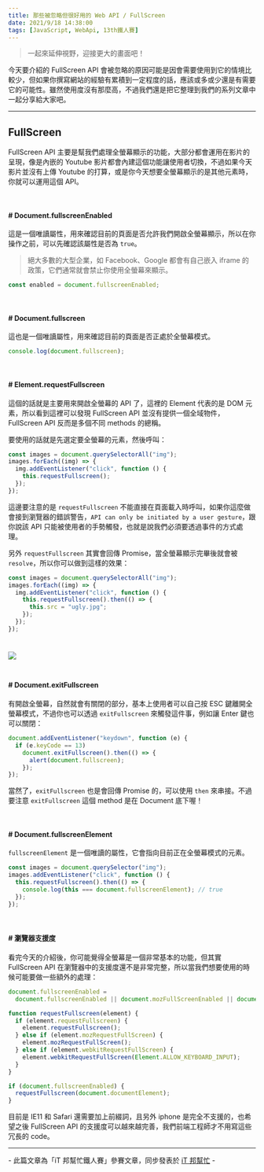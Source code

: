 ```yaml
---
title: 那些被忽略但很好用的 Web API / FullScreen
date: 2021/9/18 14:38:00
tags: [JavaScript, WebApi, 13th鐵人賽]
---
```


> 一起來延伸視野，迎接更大的畫面吧！

今天要介紹的 FullScreen API 會被忽略的原因可能是因會需要使用到它的情境比較少，但如果你撰寫網站的經驗有累積到一定程度的話，應該或多或少還是有需要它的可能性。雖然使用度沒有那麼高，不過我們還是把它整理到我們的系列文章中一起分享給大家吧。

---

## FullScreen

FullScreen API 主要是幫我們處理全螢幕顯示的功能，大部分都會運用在影片的呈現，像是內嵌的 Youtube 影片都會內建這個功能讓使用者切換，不過如果今天影片並沒有上傳 Youtube 的打算，或是你今天想要全螢幕顯示的是其他元素時，你就可以運用這個 API。

<br/>

#### # Document.fullscreenEnabled

這是一個唯讀屬性，用來確認目前的頁面是否允許我們開啟全螢幕顯示，所以在你操作之前，可以先確認該屬性是否為 `true`。

> 絕大多數的大型企業，如 Facebook、Google 都會有自己嵌入 iframe 的政策，它們通常就會禁止你使用全螢幕來顯示。

```javascript
const enabled = document.fullscreenEnabled;
```

<br/>

#### # Document.fullscreen

這也是一個唯讀屬性，用來確認目前的頁面是否正處於全螢幕模式。

```javascript
console.log(document.fullscreen);
```

<br/>

#### # Element.requestFullscreen

這個的話就是主要用來開啟全螢幕的 API 了，這裡的 Element 代表的是 DOM 元素，所以看到這裡可以發現 FullScreen API 並沒有提供一個全域物件，FullScreen API 反而是多個不同 methods 的總稱。

要使用的話就是先選定要全螢幕的元素，然後呼叫：

```javascript
const images = document.querySelectorAll("img");
images.forEach((img) => {
  img.addEventListener("click", function () {
    this.requestFullscreen();
  });
});
```

這邊要注意的是 `requestFullscreen` 不能直接在頁面載入時呼叫，如果你這麼做會接到瀏覽器的錯誤警告，`API can only be initiated by a user gesture`，跟你說該 API 只能被使用者的手勢觸發，也就是說我們必須要透過事件的方式處理。

另外 `requestFullscreen` 其實會回傳 Promise，當全螢幕顯示完畢後就會被 `resolve`，所以你可以做到這樣的效果：

```javascript
const images = document.querySelectorAll("img");
images.forEach((img) => {
  img.addEventListener("click", function () {
    this.requestFullscreen().then(() => {
      this.src = "ugly.jpg";
    });
  });
});
```

<img src="/img/content/webapi-5/fullscreen.gif" style="margin: 24px auto;" />

<br/>

#### # Document.exitFullscreen

有開啟全螢幕，自然就會有關閉的部分，基本上使用者可以自己按 ESC 鍵離開全螢幕模式，不過你也可以透過 `exitFullscreen` 來觸發這件事，例如讓 Enter 鍵也可以關閉：

```javascript
document.addEventListener("keydown", function (e) {
  if (e.keyCode == 13)
    document.exitFullscreen().then(() => {
      alert(document.fullscreen);
    });
});
```

當然了，`exitFullscreen` 也是會回傳 Promise 的，可以使用 `then` 來串接。不過要注意 `exitFullscreen` 這個 method 是在 Document 底下喔！

<br/>

#### # Document.fullscreenElement

`fullscreenElement` 是一個唯讀的屬性，它會指向目前正在全螢幕模式的元素。

```javascript
const images = document.querySelector("img");
images.addEventListener("click", function () {
  this.requestFullscreen().then(() => {
    console.log(this === document.fullscreenElement); // true
  });
});
```

<br/>

#### # 瀏覽器支援度

看完今天的介紹後，你可能覺得全螢幕是一個非常基本的功能，但其實 FullScreen API 在瀏覽器中的支援度還不是非常完整，所以當我們想要使用的時候可能要做一些額外的處理：

```javascript
document.fullscreenEnabled =
  document.fullscreenEnabled || document.mozFullScreenEnabled || document.documentElement.webkitRequestFullScreen;

function requestFullscreen(element) {
  if (element.requestFullscreen) {
    element.requestFullscreen();
  } else if (element.mozRequestFullScreen) {
    element.mozRequestFullScreen();
  } else if (element.webkitRequestFullScreen) {
    element.webkitRequestFullScreen(Element.ALLOW_KEYBOARD_INPUT);
  }
}

if (document.fullscreenEnabled) {
  requestFullscreen(document.documentElement);
}
```

目前是 IE11 和 Safari 還需要加上前綴詞，且另外 iphone 是完全不支援的，也希望之後 FullScreen API 的支援度可以越來越完善，我們前端工程師才不用寫這些冗長的 code。

---

\- 此篇文章為「iT 邦幫忙鐵人賽」參賽文章，同步發表於 [iT 邦幫忙](https://ithelp.ithome.com.tw/articles/10268620) -
